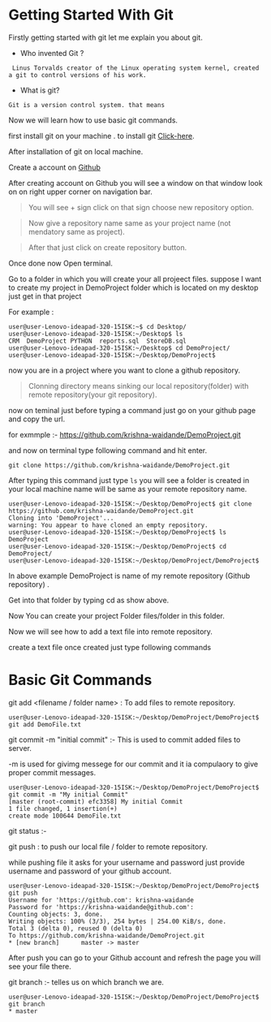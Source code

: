 # Getting Started With Git


Firstly getting started with git let me explain you about git.

+ Who invented Git ?


``` Linus Torvalds creator of the Linux operating system kernel, created a git to control versions of his work.```


+ What is git?


```Git is a version control system. that means``` 


Now we will learn how to use basic git commands.


first install git on your machine .
to install git [Click-here](https://git-scm.com/download/linux).


After installation of git on local machine.

Create a account on [Github](https://github.com)

After creating account on Github you will see a window on that window look on on right upper corner on navigation bar.

> You will see + sign click on that sign choose new repository option.


> Now give a repository name same as your project name (not mendatory same as project).


> After that just click on create repository button.



Once done now Open terminal.



Go to a folder in which you will create your all projeect files.
suppose I want to create my project in DemoProject folder which is located on my desktop just get in that project


For example : 

```
user@user-Lenovo-ideapad-320-15ISK:~$ cd Desktop/
user@user-Lenovo-ideapad-320-15ISK:~/Desktop$ ls
CRM  DemoProject PYTHON  reports.sql  StoreDB.sql
user@user-Lenovo-ideapad-320-15ISK:~/Desktop$ cd DemoProject/
user@user-Lenovo-ideapad-320-15ISK:~/Desktop/DemoProject$ 
```

now you are in a project where you want to clone a github repository.

> Clonning directory means sinking our local repository(folder) with remote repository(your git repository).

now on teminal just before typing a command just go on your github page and copy the url.

for exmmple :- https://github.com/krishna-waidande/DemoProject.git


and now on terminal type following command and hit enter.

```
git clone https://github.com/krishna-waidande/DemoProject.git
```
After typing this command just type ```ls``` you will see a folder is created in your local machine name will be same as your remote repository name. 

```
user@user-Lenovo-ideapad-320-15ISK:~/Desktop/DemoProject$ git clone https://github.com/krishna-waidande/DemoProject.git
Cloning into 'DemoProject'...
warning: You appear to have cloned an empty repository.
user@user-Lenovo-ideapad-320-15ISK:~/Desktop/DemoProject$ ls
DemoProject
user@user-Lenovo-ideapad-320-15ISK:~/Desktop/DemoProject$ cd DemoProject/
user@user-Lenovo-ideapad-320-15ISK:~/Desktop/DemoProject/DemoProject$ 

```

In above example DemoProject is name of my remote repository (Github repository) . 

Get into that folder by typing cd <repository name> as show above.
  
  
  Now You can create your project Folder files/folder in this folder.
  
  Now we will see how to add a text file into remote repository.
  
  create a text file once created just type following commands
  
  # Basic Git Commands
  
  git add <filename / folder name> : To add files to remote repository.
  ```
  user@user-Lenovo-ideapad-320-15ISK:~/Desktop/DemoProject/DemoProject$ git add DemoFile.txt
  ```
  
  git commit -m "initial commit" :- This is used to commit added files to server.
  
  
  -m is used for givimg messege for our commit and it ia compulaory to give proper commit messages.
  
  
   ```
  user@user-Lenovo-ideapad-320-15ISK:~/Desktop/DemoProject/DemoProject$ git commit -m "My initial Commit"
  [master (root-commit) efc3358] My initial Commit
  1 file changed, 1 insertion(+)
  create mode 100644 DemoFile.txt
  ```
  
  git status :- 
  
  git push : to push our local file / folder to remote repository.
  
  while pushing file it asks for your username and password just provide username and password of your github account.
  
  ```
  user@user-Lenovo-ideapad-320-15ISK:~/Desktop/DemoProject/DemoProject$ git push
  Username for 'https://github.com': krishna-waidande
  Password for 'https://krishna-waidande@github.com': 
  Counting objects: 3, done.
  Writing objects: 100% (3/3), 254 bytes | 254.00 KiB/s, done.
  Total 3 (delta 0), reused 0 (delta 0)
  To https://github.com/krishna-waidande/DemoProject.git
  * [new branch]      master -> master
  ```
  After push you can go to your Github  account and refresh the page you will see your file there. 
  
  git branch :- telles us on which branch we are.
  ``` 
  user@user-Lenovo-ideapad-320-15ISK:~/Desktop/DemoProject/DemoProject$ git branch
  * master
  ```
